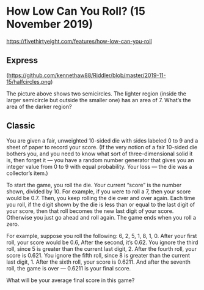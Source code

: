 # How Low Can You Roll? (15 November 2019)

https://fivethirtyeight.com/features/how-low-can-you-roll

## Express

(https://github.com/kennethaw88/Riddler/blob/master/2019-11-15/halfcircles.png)

The picture above shows two semicircles.
The lighter region (inside the larger semicircle but outside the smaller one) has an area of 7.
What’s the area of the darker region?

## Classic

You are given a fair, unweighted 10-sided die with sides labeled 0 to 9 and a sheet of paper to record your score.
(If the very notion of a fair 10-sided die bothers you, and you need to know what sort of three-dimensional solid it is, then forget it — you have a random number generator that gives you an integer value from 0 to 9 with equal probability.
Your loss — the die was a collector’s item.)

To start the game, you roll the die.
Your current “score” is the number shown, divided by 10.
For example, if you were to roll a 7, then your score would be 0.7.
Then, you keep rolling the die over and over again.
Each time you roll, if the digit shown by the die is less than or equal to the last digit of your score, then that roll becomes the new last digit of your score.
Otherwise you just go ahead and roll again.
The game ends when you roll a zero.

For example, suppose you roll the following: 6, 2, 5, 1, 8, 1, 0.
After your first roll, your score would be 0.6, After the second, it’s 0.62.
You ignore the third roll, since 5 is greater than the current last digit, 2.
After the fourth roll, your score is 0.621.
You ignore the fifth roll, since 8 is greater than the current last digit, 1.
After the sixth roll, your score is 0.6211.
And after the seventh roll, the game is over — 0.6211 is your final score.

What will be your average final score in this game?
